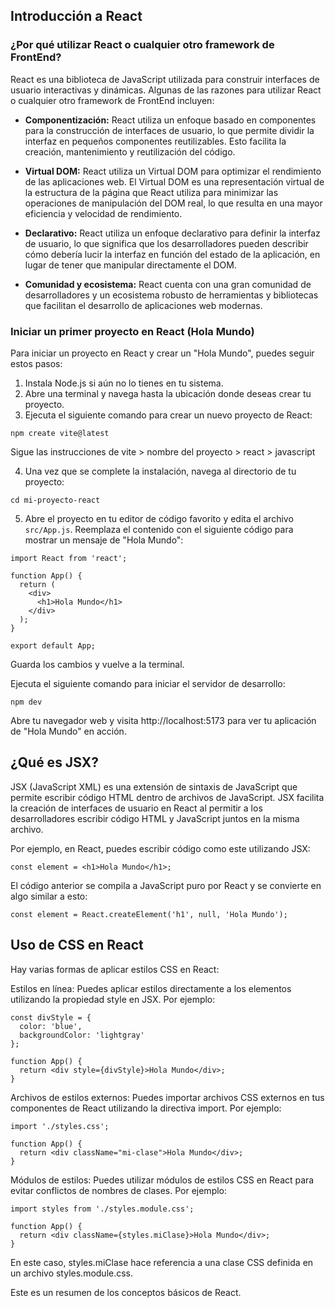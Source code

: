 ## Introducción a React

### ¿Por qué utilizar React o cualquier otro framework de FrontEnd?

React es una biblioteca de JavaScript utilizada para construir interfaces de usuario interactivas y dinámicas. Algunas de las razones para utilizar React o cualquier otro framework de FrontEnd incluyen:

- **Componentización:** React utiliza un enfoque basado en componentes para la construcción de interfaces de usuario, lo que permite dividir la interfaz en pequeños componentes reutilizables. Esto facilita la creación, mantenimiento y reutilización del código.

- **Virtual DOM:** React utiliza un Virtual DOM para optimizar el rendimiento de las aplicaciones web. El Virtual DOM es una representación virtual de la estructura de la página que React utiliza para minimizar las operaciones de manipulación del DOM real, lo que resulta en una mayor eficiencia y velocidad de rendimiento.

- **Declarativo:** React utiliza un enfoque declarativo para definir la interfaz de usuario, lo que significa que los desarrolladores pueden describir cómo debería lucir la interfaz en función del estado de la aplicación, en lugar de tener que manipular directamente el DOM.

- **Comunidad y ecosistema:** React cuenta con una gran comunidad de desarrolladores y un ecosistema robusto de herramientas y bibliotecas que facilitan el desarrollo de aplicaciones web modernas.

### Iniciar un primer proyecto en React (Hola Mundo)

Para iniciar un proyecto en React y crear un "Hola Mundo", puedes seguir estos pasos:

1. Instala Node.js si aún no lo tienes en tu sistema.
2. Abre una terminal y navega hasta la ubicación donde deseas crear tu proyecto.
3. Ejecuta el siguiente comando para crear un nuevo proyecto de React:

```
npm create vite@latest

```

Sigue las instrucciones de vite > nombre del proyecto > react > javascript 

4. Una vez que se complete la instalación, navega al directorio de tu proyecto:
```
cd mi-proyecto-react
```

5. Abre el proyecto en tu editor de código favorito y edita el archivo `src/App.js`. Reemplaza el contenido con el siguiente código para mostrar un mensaje de "Hola Mundo":

```
import React from 'react';

function App() {
  return (
    <div>
      <h1>Hola Mundo</h1>
    </div>
  );
}

export default App;
```
Guarda los cambios y vuelve a la terminal.

Ejecuta el siguiente comando para iniciar el servidor de desarrollo:

```
npm dev
```
Abre tu navegador web y visita http://localhost:5173 para ver tu aplicación de "Hola Mundo" en acción.

## ¿Qué es JSX?
JSX (JavaScript XML) es una extensión de sintaxis de JavaScript que permite escribir código HTML dentro de archivos de JavaScript. JSX facilita la creación de interfaces de usuario en React al permitir a los desarrolladores escribir código HTML y JavaScript juntos en la misma archivo.

Por ejemplo, en React, puedes escribir código como este utilizando JSX:

```
const element = <h1>Hola Mundo</h1>;
```

El código anterior se compila a JavaScript puro por React y se convierte en algo similar a esto:

```
const element = React.createElement('h1', null, 'Hola Mundo');
```
## Uso de CSS en React
Hay varias formas de aplicar estilos CSS en React:

Estilos en línea: Puedes aplicar estilos directamente a los elementos utilizando la propiedad style en JSX. Por ejemplo:

```
const divStyle = {
  color: 'blue',
  backgroundColor: 'lightgray'
};

function App() {
  return <div style={divStyle}>Hola Mundo</div>;
}
```

Archivos de estilos externos: Puedes importar archivos CSS externos en tus componentes de React utilizando la directiva import. Por ejemplo:

```
import './styles.css';

function App() {
  return <div className="mi-clase">Hola Mundo</div>;
}
```

Módulos de estilos: Puedes utilizar módulos de estilos CSS en React para evitar conflictos de nombres de clases. Por ejemplo:

```
import styles from './styles.module.css';

function App() {
  return <div className={styles.miClase}>Hola Mundo</div>;
}
```
En este caso, styles.miClase hace referencia a una clase CSS definida en un archivo styles.module.css.


Este es un resumen de los conceptos básicos de React.